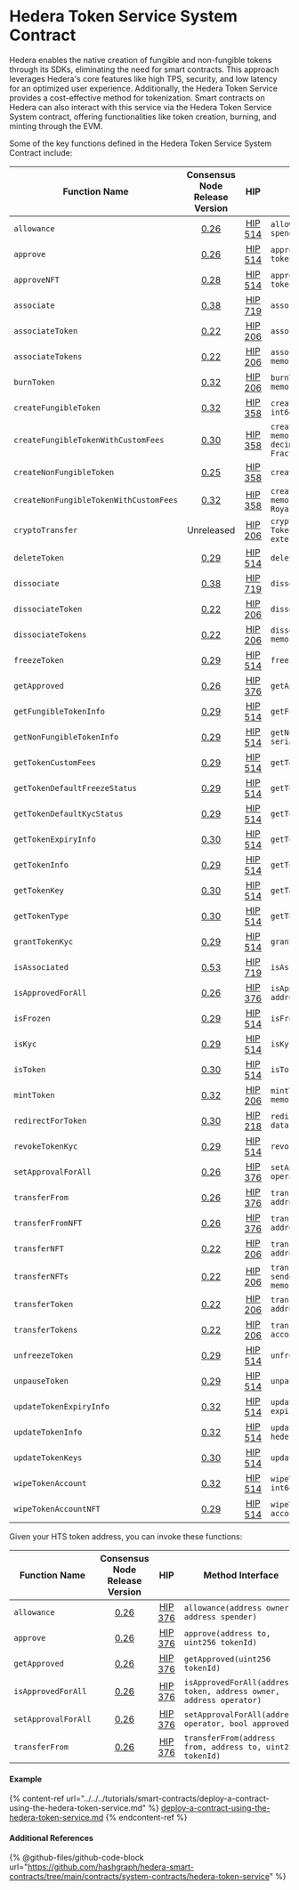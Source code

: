 # Hedera Token Service System Contract

Hedera enables the native creation of fungible and non-fungible tokens through its SDKs, eliminating the need for smart contracts. This approach leverages Hedera's core features like high TPS, security, and low latency for an optimized user experience. Additionally, the Hedera Token Service provides a cost-effective method for tokenization. Smart contracts on Hedera can also interact with this service via the Hedera Token Service System contract, offering functionalities like token creation, burning, and minting through the EVM.

Some of the key functions defined in the Hedera Token Service System Contract include:

<table data-full-width="false"><thead><tr><th width="216">Function Name</th><th width="73" align="center">Consensus Node Release Version</th><th width="60" align="center">HIP</th><th>Method Interface</th></tr></thead><tbody><tr><td><code>allowance</code></td><td align="center"><a href="https://docs.hedera.com/hedera/networks/release-notes/services#v0.26">0.26</a></td><td align="center"><a href="https://hips.hedera.com/hip/hip-514">HIP 514</a></td><td><code>allowance(address token, address owner, address spender)</code></td></tr><tr><td><code>approve</code></td><td align="center"><a href="https://docs.hedera.com/hedera/networks/release-notes/services#v0.26">0.26</a></td><td align="center"><a href="https://hips.hedera.com/hip/hip-514">HIP 514</a></td><td><code>approve(address token, address to, uint256 tokenId)</code></td></tr><tr><td><code>approveNFT</code></td><td align="center"><a href="https://docs.hedera.com/hedera/networks/release-notes/services#v0.28">0.28</a></td><td align="center"><a href="https://hips.hedera.com/hip/hip-514">HIP 514</a></td><td><code>approveNFT(address token, address to, uint256 tokenId)</code></td></tr><tr><td><code>associate</code></td><td align="center"><a href="https://docs.hedera.com/hedera/networks/release-notes/services#v0.38">0.38</a></td><td align="center"><a href="https://hips.hedera.com/hip/hip-719">HIP 719</a></td><td><code>associate()</code></td></tr><tr><td><code>associateToken</code></td><td align="center"><a href="https://docs.hedera.com/hedera/networks/release-notes/services#v0.22">0.22</a></td><td align="center"><a href="https://hips.hedera.com/hip/hip-206">HIP 206</a></td><td><code>associateToken(address account, address token)</code></td></tr><tr><td><code>associateTokens</code></td><td align="center"><a href="https://docs.hedera.com/hedera/networks/release-notes/services#v0.22">0.22</a></td><td align="center"><a href="https://hips.hedera.com/hip/hip-206">HIP 206</a></td><td><code>associateTokens(address account, address[] memory tokens)</code></td></tr><tr><td><code>burnToken</code></td><td align="center"><a href="https://docs.hedera.com/hedera/networks/release-notes/services#v0.32">0.32</a></td><td align="center"><a href="https://hips.hedera.com/hip/hip-206">HIP 206</a></td><td><code>burnToken(address token, int64 amount, int64[] memory serialNumbers)</code></td></tr><tr><td><code>createFungibleToken</code></td><td align="center"><a href="https://docs.hedera.com/hedera/networks/release-notes/services#v0.32">0.32</a></td><td align="center"><a href="https://hips.hedera.com/hip/hip-358">HIP 358</a></td><td><code>createFungibleToken(HederaToken memory token, int64 initialTotalSupply, int32 decimals)</code></td></tr><tr><td><code>createFungibleTokenWithCustomFees</code></td><td align="center"><a href="https://docs.hedera.com/hedera/networks/release-notes/services#v0.30">0.30</a></td><td align="center"><a href="https://hips.hedera.com/hip/hip-358">HIP 358</a></td><td><code>createFungibleTokenWithCustomFees(HederaToken memory token, int64 initialTotalSupply, int32 decimals, FixedFee[] memory fixedFees, FractionalFee[] memory fractionalFees)</code></td></tr><tr><td><code>createNonFungibleToken</code></td><td align="center"><a href="https://docs.hedera.com/hedera/networks/release-notes/services#v0.25">0.25</a></td><td align="center"><a href="https://hips.hedera.com/hip/hip-358">HIP 358</a></td><td><code>createNonFungibleToken(HederaToken memory token)</code></td></tr><tr><td><code>createNonFungibleTokenWithCustomFees</code></td><td align="center"><a href="https://docs.hedera.com/hedera/networks/release-notes/services#v0.32">0.32</a></td><td align="center"><a href="https://hips.hedera.com/hip/hip-358">HIP 358</a></td><td><code>createNonFungibleTokenWithCustomFees(HederaToken memory token, FixedFee[] memory fixedFees, RoyaltyFee[] memory royaltyFees)</code></td></tr><tr><td><code>cryptoTransfer</code></td><td align="center">Unreleased</td><td align="center"><a href="https://hips.hedera.com/hip/hip-206">HIP 206</a></td><td><code>cryptoTransfer(TransferList memory transferList, TokenTransferList[] memory tokenTransfers) external returns (int64 responseCode)</code></td></tr><tr><td><code>deleteToken</code></td><td align="center"><a href="https://docs.hedera.com/hedera/networks/release-notes/services#v0.29">0.29</a></td><td align="center"><a href="https://hips.hedera.com/hip/hip-514">HIP 514</a></td><td><code>deleteToken(address token)</code></td></tr><tr><td><code>dissociate</code></td><td align="center"><a href="https://docs.hedera.com/hedera/networks/release-notes/services#v0.38">0.38</a></td><td align="center"><a href="https://hips.hedera.com/hip/hip-719">HIP 719</a></td><td><code>dissociate()</code></td></tr><tr><td><code>dissociateToken</code></td><td align="center"><a href="https://docs.hedera.com/hedera/networks/release-notes/services#v0.22">0.22</a></td><td align="center"><a href="https://hips.hedera.com/hip/hip-206">HIP 206</a></td><td><code>dissociateToken(address account, address token)</code></td></tr><tr><td><code>dissociateTokens</code></td><td align="center"><a href="https://docs.hedera.com/hedera/networks/release-notes/services#v0.22">0.22</a></td><td align="center"><a href="https://hips.hedera.com/hip/hip-206">HIP 206</a></td><td><code>dissociateTokens(address account, address[] memory tokens)</code></td></tr><tr><td><code>freezeToken</code></td><td align="center"><a href="https://docs.hedera.com/hedera/networks/release-notes/services#v0.29">0.29</a></td><td align="center"><a href="https://hips.hedera.com/hip/hip-514">HIP 514</a></td><td><code>freezeToken(address token, address account)</code></td></tr><tr><td><code>getApproved</code></td><td align="center"><a href="https://docs.hedera.com/hedera/networks/release-notes/services#v0.26">0.26</a></td><td align="center"><a href="https://hips.hedera.com/hip/hip-376">HIP 376</a></td><td><code>getApproved(address token, uint256 tokenId)</code></td></tr><tr><td><code>getFungibleTokenInfo</code></td><td align="center"><a href="https://docs.hedera.com/hedera/networks/release-notes/services#v0.29">0.29</a></td><td align="center"><a href="https://hips.hedera.com/hip/hip-514">HIP 514</a></td><td><code>getFungibleTokenInfo(address token)</code></td></tr><tr><td><code>getNonFungibleTokenInfo</code></td><td align="center"><a href="https://docs.hedera.com/hedera/networks/release-notes/services#v0.29">0.29</a></td><td align="center"><a href="https://hips.hedera.com/hip/hip-514">HIP 514</a></td><td><code>getNonFungibleTokenInfo(address token, int64 serialNumber)</code></td></tr><tr><td><code>getTokenCustomFees</code></td><td align="center"><a href="https://docs.hedera.com/hedera/networks/release-notes/services#v0.29">0.29</a></td><td align="center"><a href="https://hips.hedera.com/hip/hip-514">HIP 514</a></td><td><code>getTokenCustomFees(address token)</code></td></tr><tr><td><code>getTokenDefaultFreezeStatus</code></td><td align="center"><a href="https://docs.hedera.com/hedera/networks/release-notes/services#v0.29">0.29</a></td><td align="center"><a href="https://hips.hedera.com/hip/hip-514">HIP 514</a></td><td><code>getTokenDefaultFreezeStatus(address token)</code></td></tr><tr><td><code>getTokenDefaultKycStatus</code></td><td align="center"><a href="https://docs.hedera.com/hedera/networks/release-notes/services#v0.29">0.29</a></td><td align="center"><a href="https://hips.hedera.com/hip/hip-514">HIP 514</a></td><td><code>getTokenDefaultKycStatus(address token)</code></td></tr><tr><td><code>getTokenExpiryInfo</code></td><td align="center"><a href="https://docs.hedera.com/hedera/networks/release-notes/services#v0.30">0.30</a></td><td align="center"><a href="https://hips.hedera.com/hip/hip-514">HIP 514</a></td><td><code>getTokenExpiryInfo(address token)</code></td></tr><tr><td><code>getTokenInfo</code></td><td align="center"><a href="https://docs.hedera.com/hedera/networks/release-notes/services#v0.29">0.29</a></td><td align="center"><a href="https://hips.hedera.com/hip/hip-514">HIP 514</a></td><td><code>getTokenInfo(address token)</code></td></tr><tr><td><code>getTokenKey</code></td><td align="center"><a href="https://docs.hedera.com/hedera/networks/release-notes/services#v0.30">0.30</a></td><td align="center"><a href="https://hips.hedera.com/hip/hip-514">HIP 514</a></td><td><code>getTokenKey(address token, uint256 keyType)</code></td></tr><tr><td><code>getTokenType</code></td><td align="center"><a href="https://docs.hedera.com/hedera/networks/release-notes/services#v0.30">0.30</a></td><td align="center"><a href="https://hips.hedera.com/hip/hip-514">HIP 514</a></td><td><code>getTokenType(address token)</code></td></tr><tr><td><code>grantTokenKyc</code></td><td align="center"><a href="https://docs.hedera.com/hedera/networks/release-notes/services#v0.29">0.29</a></td><td align="center"><a href="https://hips.hedera.com/hip/hip-514">HIP 514</a></td><td><code>grantTokenKyc(address token, address account)</code></td></tr><tr><td><code>isAssociated</code></td><td align="center"><a href="https://docs.hedera.com/hedera/networks/release-notes/services#v0.53">0.53</a></td><td align="center"><a href="https://hips.hedera.com/hip/hip-719">HIP 719</a></td><td><code>isAssociated()</code></td></tr><tr><td><code>isApprovedForAll</code></td><td align="center"><a href="https://docs.hedera.com/hedera/networks/release-notes/services#v0.26">0.26</a></td><td align="center"><a href="https://hips.hedera.com/hip/hip-376">HIP 376</a></td><td><code>isApprovedForAll(address token, address owner, address operator)</code></td></tr><tr><td><code>isFrozen</code></td><td align="center"><a href="https://docs.hedera.com/hedera/networks/release-notes/services#v0.29">0.29</a></td><td align="center"><a href="https://hips.hedera.com/hip/hip-514">HIP 514</a></td><td><code>isFrozen(address token, address account)</code></td></tr><tr><td><code>isKyc</code></td><td align="center"><a href="https://docs.hedera.com/hedera/networks/release-notes/services#v0.29">0.29</a></td><td align="center"><a href="https://hips.hedera.com/hip/hip-514">HIP 514</a></td><td><code>isKyc(address token, address account)</code></td></tr><tr><td><code>isToken</code></td><td align="center"><a href="https://docs.hedera.com/hedera/networks/release-notes/services#v0.30">0.30</a></td><td align="center"><a href="https://hips.hedera.com/hip/hip-514">HIP 514</a></td><td><code>isToken(address token)</code></td></tr><tr><td><code>mintToken</code></td><td align="center"><a href="https://docs.hedera.com/hedera/networks/release-notes/services#v0.32">0.32</a></td><td align="center"><a href="https://hips.hedera.com/hip/hip-206">HIP 206</a></td><td><code>mintToken(address token, int64 amount, bytes[] memory metadata)</code></td></tr><tr><td><code>redirectForToken</code></td><td align="center"><a href="https://docs.hedera.com/hedera/networks/release-notes/services#v0.24">0.30</a></td><td align="center"><a href="https://hips.hedera.com/hip/hip-218">HIP 218</a></td><td><code>redirectForToken(address token, bytes memory data)</code></td></tr><tr><td><code>revokeTokenKyc</code></td><td align="center"><a href="https://docs.hedera.com/hedera/networks/release-notes/services#v0.29">0.29</a></td><td align="center"><a href="https://hips.hedera.com/hip/hip-514">HIP 514</a></td><td><code>revokeTokenKyc(address token, address account)</code></td></tr><tr><td><code>setApprovalForAll</code></td><td align="center"><a href="https://docs.hedera.com/hedera/networks/release-notes/services#v0.26">0.26</a></td><td align="center"><a href="https://hips.hedera.com/hip/hip-376">HIP 376</a></td><td><code>setApprovalForAll(address token, address operator, bool approved)</code></td></tr><tr><td><code>transferFrom</code></td><td align="center"><a href="https://docs.hedera.com/hedera/networks/release-notes/services#v0.26">0.26</a></td><td align="center"><a href="https://hips.hedera.com/hip/hip-376">HIP 376</a></td><td><code>transferFrom(address token, address from, address to, uint256 tokenId)</code></td></tr><tr><td><code>transferFromNFT</code></td><td align="center"><a href="https://docs.hedera.com/hedera/networks/release-notes/services#v0.26">0.26</a></td><td align="center"><a href="https://hips.hedera.com/hip/hip-376">HIP 376</a></td><td><code>transferFromNFT(address token, address from, address to, uint256 serialNumber)</code></td></tr><tr><td><code>transferNFT</code></td><td align="center"><a href="https://docs.hedera.com/hedera/networks/release-notes/services#v0.22">0.22</a></td><td align="center"><a href="https://hips.hedera.com/hip/hip-206">HIP 206</a></td><td><code>transferNFT(address token, address sender, address recipient, int64 serialNum)</code></td></tr><tr><td><code>transferNFTs</code></td><td align="center"><a href="https://docs.hedera.com/hedera/networks/release-notes/services#v0.22">0.22</a></td><td align="center"><a href="https://hips.hedera.com/hip/hip-206">HIP 206</a></td><td><code>transferNFTs(address token, address[] memory sender, address[] memory receiver, int64[] memory serialNumber)</code></td></tr><tr><td><code>transferToken</code></td><td align="center"><a href="https://docs.hedera.com/hedera/networks/release-notes/services#v0.22">0.22</a></td><td align="center"><a href="https://hips.hedera.com/hip/hip-206">HIP 206</a></td><td><code>transferToken(address token, address sender, address recipient, int64 amount)</code></td></tr><tr><td><code>transferTokens</code></td><td align="center"><a href="https://docs.hedera.com/hedera/networks/release-notes/services#v0.22">0.22</a></td><td align="center"><a href="https://hips.hedera.com/hip/hip-206">HIP 206</a></td><td><code>transferTokens(address token, address[] memory accountId, int64[] memory amount)</code></td></tr><tr><td><code>unfreezeToken</code></td><td align="center"><a href="https://docs.hedera.com/hedera/networks/release-notes/services#v0.29">0.29</a></td><td align="center"><a href="https://hips.hedera.com/hip/hip-514">HIP 514</a></td><td><code>unfreezeToken(address token, address account)</code></td></tr><tr><td><code>unpauseToken</code></td><td align="center"><a href="https://docs.hedera.com/hedera/networks/release-notes/services#v0.29">0.29</a></td><td align="center"><a href="https://hips.hedera.com/hip/hip-514">HIP 514</a></td><td><code>unpauseToken(address token)</code></td></tr><tr><td><code>updateTokenExpiryInfo</code></td><td align="center"><a href="https://docs.hedera.com/hedera/networks/release-notes/services#v0.32">0.32</a></td><td align="center"><a href="https://hips.hedera.com/hip/hip-514">HIP 514</a></td><td><code>updateTokenExpiryInfo(address token, Expiry expiry)</code></td></tr><tr><td><code>updateTokenInfo</code></td><td align="center"><a href="https://docs.hedera.com/hedera/networks/release-notes/services#v0.32">0.32</a></td><td align="center"><a href="https://hips.hedera.com/hip/hip-514">HIP 514</a></td><td><code>updateTokenInfo(address token, HederaToken hederaToken)</code></td></tr><tr><td><code>updateTokenKeys</code></td><td align="center"><a href="https://docs.hedera.com/hedera/networks/release-notes/services#v0.30">0.30</a></td><td align="center"><a href="https://hips.hedera.com/hip/hip-514">HIP 514</a></td><td><code>updateTokenKeys(address token, Expiry expiry)</code></td></tr><tr><td><code>wipeTokenAccount</code></td><td align="center"><a href="https://docs.hedera.com/hedera/networks/release-notes/services#v0.32">0.32</a></td><td align="center"><a href="https://hips.hedera.com/hip/hip-514">HIP 514</a></td><td><code>wipeTokenAccount(address token, address account, int64 amount)</code></td></tr><tr><td><code>wipeTokenAccountNFT</code></td><td align="center"><a href="https://docs.hedera.com/hedera/networks/release-notes/services#v0.29">0.29</a></td><td align="center"><a href="https://hips.hedera.com/hip/hip-514">HIP 514</a></td><td><code>wipeTokenAccountNFT(address token, address account, int64[] serialNumbers)</code></td></tr></tbody></table>

Given your HTS token address, you can invoke these functions:

<table><thead><tr><th width="214">Function Name</th><th width="77" align="center">Consensus Node Release Version</th><th width="62" align="center">HIP</th><th>Method Interface</th></tr></thead><tbody><tr><td><code>allowance</code></td><td align="center"><a href="https://docs.hedera.com/hedera/networks/release-notes/services#v0.26">0.26</a></td><td align="center"><a href="https://hips.hedera.com/hip/hip-376">HIP 376</a></td><td><code>allowance(address owner, address spender)</code></td></tr><tr><td><code>approve</code></td><td align="center"><a href="https://docs.hedera.com/hedera/networks/release-notes/services#v0.26">0.26</a></td><td align="center"><a href="https://hips.hedera.com/hip/hip-376">HIP 376</a></td><td><code>approve(address to, uint256 tokenId)</code></td></tr><tr><td><code>getApproved</code></td><td align="center"><a href="https://docs.hedera.com/hedera/networks/release-notes/services#v0.26">0.26</a></td><td align="center"><a href="https://hips.hedera.com/hip/hip-376">HIP 376</a></td><td><code>getApproved(uint256 tokenId)</code></td></tr><tr><td><code>isApprovedForAll</code></td><td align="center"><a href="https://docs.hedera.com/hedera/networks/release-notes/services#v0.26">0.26</a></td><td align="center"><a href="https://hips.hedera.com/hip/hip-376">HIP 376</a></td><td><code>isApprovedForAll(address token, address owner, address operator)</code></td></tr><tr><td><code>setApprovalForAll</code></td><td align="center"><a href="https://docs.hedera.com/hedera/networks/release-notes/services#v0.26">0.26</a></td><td align="center"><a href="https://hips.hedera.com/hip/hip-376">HIP 376</a></td><td><code>setApprovalForAll(address operator, bool approved)</code></td></tr><tr><td><code>transferFrom</code></td><td align="center"><a href="https://docs.hedera.com/hedera/networks/release-notes/services#v0.26">0.26</a></td><td align="center"><a href="https://hips.hedera.com/hip/hip-376">HIP 376</a></td><td><code>transferFrom(address from, address to, uint256 tokenId)</code></td></tr></tbody></table>

#### Example

{% content-ref url="../../../tutorials/smart-contracts/deploy-a-contract-using-the-hedera-token-service.md" %}
[deploy-a-contract-using-the-hedera-token-service.md](../../../tutorials/smart-contracts/deploy-a-contract-using-the-hedera-token-service.md)
{% endcontent-ref %}

#### Additional References

{% @github-files/github-code-block url="https://github.com/hashgraph/hedera-smart-contracts/tree/main/contracts/system-contracts/hedera-token-service" %}
